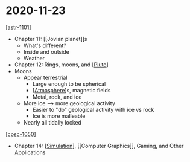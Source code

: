 # 2020-11-23

[[astr-1101]]

- Chapter 11: [[Jovian planet]]s
  - What's different?
  - Inside and outside
  - Weather
- Chapter 12: Rings, moons, and [[Pluto]]
- Moons
  - Appear terrestrial
    - Large enough to be spherical
    - [[Atmosphere]]s, magnetic fields
    - Metal, rock, and ice
  - More ice --> more geological activity
    - Easier to "do" geological activity with ice vs rock
    - Ice is more malleable
  - Nearly all tidally locked

[[cpsc-1050]]

- Chapter 14: [[Simulation]], [[Computer Graphics]], Gaming, and Other Applications

[//begin]: # "Autogenerated link references for markdown compatibility"
[astr-1101]: astr-1101 "ASTR 1101 - Intro to the Solar System"
[jovian-planet]: jovian-planet "Jovian Planet"
[pluto]: pluto "Pluto"
[atmosphere]: atmosphere "Atmosphere"
[cpsc-1050]: cpsc-1050 "CPSC 1050 - Introduction to Computer Science"
[simulation]: simulation "Simulation"
[computer-graphics]: computer-graphics "Computer Graphics"
[//end]: # "Autogenerated link references"